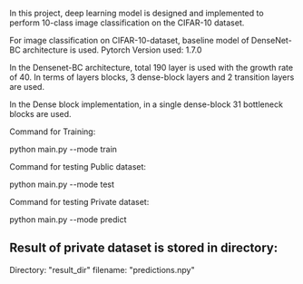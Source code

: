 In this project, deep learning model is designed and implemented to perform
10-class image classification on the CIFAR-10 dataset.

For image classification on CIFAR-10-dataset, baseline model of DenseNet-BC architecture is used.
Pytorch Version used: 1.7.0

In the Densenet-BC architecture, total 190 layer is used with the growth rate of 40. In terms of layers
blocks, 3 dense-block layers and 2 transition layers are used.

In the Dense block implementation, in a single dense-block 31 bottleneck blocks are used.

Command for Training:

python main.py --mode train

Command for testing Public dataset:

python main.py --mode test

Command for testing Private dataset:

python main.py --mode predict

## Result of private dataset is stored in directory: 
Directory: "result_dir"
filename: "predictions.npy"
